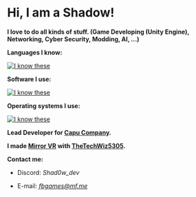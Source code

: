 # Hi, I am a Shadow!

**I love to do all kinds of stuff.  (Game Developing (Unity  Engine), Networking, Cyber Security, Modding,  AI, ...)**

**Languages I know:**

[![I know these](https://skillicons.dev/icons?i=cs,js,html,css,php,python)](https://skillicons.dev)

**Software I use:**

[![I know these](https://skillicons.dev/icons?i=unity,visualstudio,vscode,blender,github)](https://skillicons.dev)

**Operating systems I use:**

[![I know these](https://skillicons.dev/icons?i=windows,linux,raspberrypi)](https://skillicons.dev)

**Lead Developer for [Capu Company](https://capucompanyvr.com/).**

**I made [Mirror VR](https://github.com/Glitched-Cat-Studios/MirrorVR) with [TheTechWiz5305](https://github.com/TheTechWiz5305).**

**Contact me:**

- Discord: *Shad0w_dev*

- E-mail:  *fbgames@mf.me*
